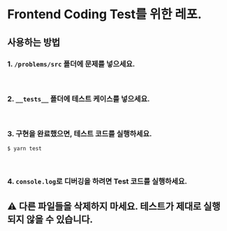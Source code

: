 # Frontend Coding Test를 위한 레포.

## 사용하는 방법

### 1. `/problems/src` 폴더에 문제를 넣으세요.

<br />

### 2. `__tests__` 폴더에 테스트 케이스를 넣으세요.

<br />

### 3. 구현을 완료했으면, 테스트 코드를 실행하세요.

```sh
$ yarn test
```

<br />

### 4. `console.log`로 디버깅을 하려면 Test 코드를 실행하세요.

## ⚠️ 다른 파일들을 삭제하지 마세요. 테스트가 제대로 실행되지 않을 수 있습니다.

